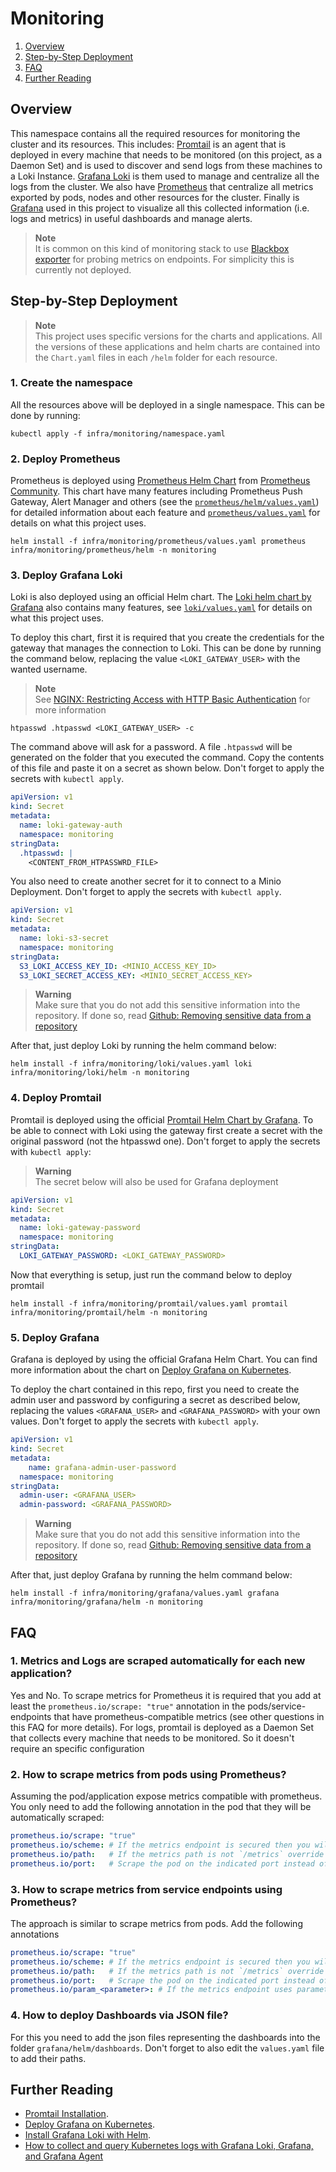 # Monitoring

1. [Overview](#overview)
1. [Step-by-Step Deployment](#step-by-step-deployment)
1. [FAQ](#faq)
1. [Further Reading](#further-reading)

## Overview

This namespace contains all the required resources for monitoring the cluster and its resources. This
includes: [Promtail](https://grafana.com/docs/loki/latest/clients/promtail/) is an agent that is deployed in
every machine that needs to be monitored (on this project, as a Daemon Set) and is used to discover and send
logs from these machines to a Loki Instance. [Grafana Loki](https://grafana.com/docs/loki/latest/) is them
used to manage and centralize all the logs from the cluster. We also have
[Prometheus](https://prometheus.io/docs/introduction/overview/) that centralize all metrics exported
by pods, nodes and other resources for the cluster. Finally is
[Grafana](https://grafana.com/docs/grafana/latest/) used in  this project to visualize all this collected
information (i.e. logs and metrics) in useful dashboards and manage alerts.

> **Note** </br>
> It is common on this kind of monitoring stack to use [Blackbox exporter](https://github.com/prometheus/blackbox_exporter)
> for probing metrics on endpoints. For simplicity this is currently not deployed.

## Step-by-Step Deployment

> **Note** </br>
> This project uses specific versions for the charts and applications. All the versions of these
> applications and helm charts are contained into the `Chart.yaml` files in each `/helm` folder for each
> resource.

### 1. Create the namespace

All the resources above will be deployed in a single namespace. This can be done by running:

```shell
kubectl apply -f infra/monitoring/namespace.yaml
```

### 2. Deploy Prometheus

Prometheus is deployed using [Prometheus Helm Chart](https://github.com/prometheus-community/helm-charts/tree/prometheus-22.6.4/charts/prometheus)
from [Prometheus Community](https://github.com/prometheus-community). This chart have many features including
Prometheus Push Gateway, Alert Manager and others (see the [`prometheus/helm/values.yaml`](prometheus/helm/values.yaml))
for detailed information about each feature and [`prometheus/values.yaml`](prometheus/values.yaml) for
details on what this project uses.

```shell
helm install -f infra/monitoring/prometheus/values.yaml prometheus infra/monitoring/prometheus/helm -n monitoring
```

### 3. Deploy Grafana Loki

Loki is also deployed using an official Helm chart. The
[Loki helm chart by Grafana](https://artifacthub.io/packages/helm/grafana/loki) also contains many features,
see [`loki/values.yaml`](loki/values.yaml) for details on what this project uses.

To deploy this chart, first it is required that you create the credentials for the gateway that manages the
connection to Loki. This can be done by running the command below, replacing the value `<LOKI_GATEWAY_USER>`
with the wanted username.

> **Note** </br>
> See [NGINX: Restricting Access with HTTP Basic Authentication](https://docs.nginx.com/nginx/admin-guide/security-controls/configuring-http-basic-authentication/#creating-a-password-file)
> for more information

```shell
htpasswd .htpasswd <LOKI_GATEWAY_USER> -c
```

The command above will ask for a password. A file `.htpasswd` will be generated on the folder that you
executed the command. Copy the contents of this file and paste it on a secret as shown below. Don't forget
to apply the secrets with `kubectl apply`.

```yaml
apiVersion: v1
kind: Secret
metadata:
  name: loki-gateway-auth
  namespace: monitoring
stringData:
  .htpasswd: |
    <CONTENT_FROM_HTPASSWRD_FILE>
```

You also need to create another secret for it to connect to a Minio Deployment. Don't forget
to apply the secrets with `kubectl apply`.

```yaml
apiVersion: v1
kind: Secret
metadata:
  name: loki-s3-secret
  namespace: monitoring
stringData:
  S3_LOKI_ACCESS_KEY_ID: <MINIO_ACCESS_KEY_ID>
  S3_LOKI_SECRET_ACCESS_KEY: <MINIO_SECRET_ACCESS_KEY>
```

> **Warning** </br>
> Make sure that you do not add this sensitive information into the repository. If done so, read
> [Github: Removing sensitive data from a repository](https://docs.github.com/en/authentication/keeping-your-account-and-data-secure/removing-sensitive-data-from-a-repository)

After that, just deploy Loki by running the helm command below:

```shell
helm install -f infra/monitoring/loki/values.yaml loki infra/monitoring/loki/helm -n monitoring
```

### 4. Deploy Promtail

Promtail is deployed using the official
[Promtail Helm Chart by Grafana](https://artifacthub.io/packages/helm/grafana/promtail). To be able to
connect with Loki using the gateway first create a secret with the original password (not the htpasswd one).
Don't forget to apply the secrets with `kubectl apply`:

> **Warning** </br>
> The secret below will also be used for Grafana deployment

```yaml
apiVersion: v1
kind: Secret
metadata:
  name: loki-gateway-password
  namespace: monitoring
stringData:
  LOKI_GATEWAY_PASSWORD: <LOKI_GATEWAY_PASSWORD>
```

Now that everything is setup, just run the command below to deploy promtail

```shell
helm install -f infra/monitoring/promtail/values.yaml promtail infra/monitoring/promtail/helm -n monitoring
```

### 5. Deploy Grafana

Grafana is deployed by using the official Grafana Helm Chart. You can find more information about the chart
on [Deploy Grafana on Kubernetes](https://grafana.com/docs/grafana/latest/setup-grafana/installation/kubernetes/).

To deploy the chart contained in this repo, first you need to create the admin user and password by
configuring a secret as described below, replacing the values  `<GRAFANA_USER>` and `<GRAFANA_PASSWORD>` with
your own values. Don't forget to apply the secrets with `kubectl apply`.

```yaml
apiVersion: v1
kind: Secret
metadata:
    name: grafana-admin-user-password
  namespace: monitoring
stringData:
  admin-user: <GRAFANA_USER>
  admin-password: <GRAFANA_PASSWORD>
```

> **Warning** </br>
> Make sure that you do not add this sensitive information into the repository. If done so, read
> [Github: Removing sensitive data from a repository](https://docs.github.com/en/authentication/keeping-your-account-and-data-secure/removing-sensitive-data-from-a-repository)

After that, just deploy Grafana by running the helm command below:

```shell
helm install -f infra/monitoring/grafana/values.yaml grafana infra/monitoring/grafana/helm -n monitoring
```

## FAQ

### 1. Metrics and Logs are scraped automatically for each new application?

Yes and No. To scrape metrics for Prometheus it is required that you add at least the
`prometheus.io/scrape: "true"` annotation in the pods/service-endpoints that have prometheus-compatible
metrics (see other questions in this FAQ for more details). For logs, promtail is deployed as a Daemon Set
that collects every machine that needs to be monitored. So it doesn't require an specific configuration

### 2. How to scrape metrics from pods using Prometheus?

Assuming the pod/application expose metrics compatible with prometheus. You only need to add the following
annotation in the pod that they will be automatically scraped:

```yaml
prometheus.io/scrape: "true"
prometheus.io/scheme: # If the metrics endpoint is secured then you will need to set this to `https` & most likely set the `tls_config` of the scrape config.
prometheus.io/path:   # If the metrics path is not `/metrics` override this.
prometheus.io/port:   # Scrape the pod on the indicated port instead of the default.
```

### 3. How to scrape metrics from service endpoints using Prometheus?

The approach is similar to scrape metrics from pods. Add the following annotations

```yaml
prometheus.io/scrape: "true"
prometheus.io/scheme: # If the metrics endpoint is secured then you will need to set this to `https` & most likely set the `tls_config` of the scrape config.
prometheus.io/path:   # If the metrics path is not `/metrics` override this.
prometheus.io/port:   # Scrape the pod on the indicated port instead of the default.
prometheus.io/param_<parameter>: # If the metrics endpoint uses parameters then you can set any parameter
```

### 4. How to deploy Dashboards via JSON file?

For this you need to add the json files representing the dashboards into the folder `grafana/helm/dashboards`.
Don't forget to also edit the `values.yaml` file to add their paths.


## Further Reading

* [Promtail Installation](https://grafana.com/docs/loki/latest/clients/promtail/installation/).
* [Deploy Grafana on Kubernetes](https://grafana.com/docs/grafana/latest/setup-grafana/installation/kubernetes/).
* [Install Grafana Loki with Helm](https://grafana.com/docs/loki/latest/installation/helm/#install-grafana-loki-with-helm).
* [How to collect and query Kubernetes logs with Grafana Loki, Grafana, and Grafana Agent](https://grafana.com/blog/2023/04/12/how-to-collect-and-query-kubernetes-logs-with-grafana-loki-grafana-and-grafana-agent/)
